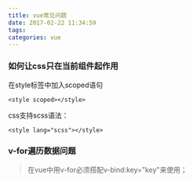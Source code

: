 ```yaml
---
title: vue常见问题
date: 2017-02-22 11:34:59
tags:
categories: vue
---
```


### 如何让css只在当前组件起作用
在style标签中加入scoped语句
```
<style scoped></style>
```

css支持scss语法：
```
<style lang="scss"></style>
```

### v-for遍历数据问题
> 在vue中用v-for必须搭配v-bind:key="key"来使用；

